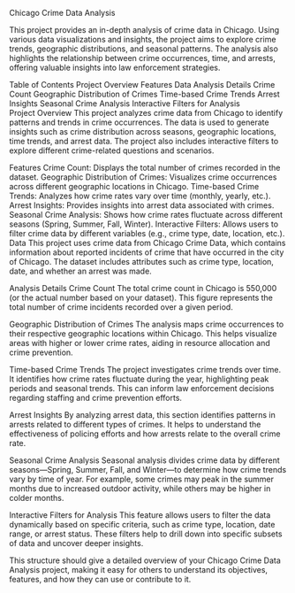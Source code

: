Chicago Crime Data Analysis

This project provides an in-depth analysis of crime data in Chicago. Using various data visualizations and insights, the project aims to explore crime trends, geographic distributions, and seasonal patterns. The analysis also highlights the relationship between crime occurrences, time, and arrests, offering valuable insights into law enforcement strategies.

Table of Contents
Project Overview
Features
Data
Analysis Details
Crime Count
Geographic Distribution of Crimes
Time-based Crime Trends
Arrest Insights
Seasonal Crime Analysis
Interactive Filters for Analysis  
Project Overview
This project analyzes crime data from Chicago to identify patterns and trends in crime occurrences. The data is used to generate insights such as crime distribution across seasons, geographic locations, time trends, and arrest data. The project also includes interactive filters to explore different crime-related questions and scenarios.

Features
Crime Count: Displays the total number of crimes recorded in the dataset.
Geographic Distribution of Crimes: Visualizes crime occurrences across different geographic locations in Chicago.
Time-based Crime Trends: Analyzes how crime rates vary over time (monthly, yearly, etc.).
Arrest Insights: Provides insights into arrest data associated with crimes.
Seasonal Crime Analysis: Shows how crime rates fluctuate across different seasons (Spring, Summer, Fall, Winter).
Interactive Filters: Allows users to filter crime data by different variables (e.g., crime type, date, location, etc.).
Data
This project uses crime data from Chicago Crime Data, which contains information about reported incidents of crime that have occurred in the city of Chicago. The dataset includes attributes such as crime type, location, date, and whether an arrest was made.

Analysis Details
Crime Count
The total crime count in Chicago is 550,000 (or the actual number based on your dataset). This figure represents the total number of crime incidents recorded over a given period.

Geographic Distribution of Crimes
The analysis maps crime occurrences to their respective geographic locations within Chicago. This helps visualize areas with higher or lower crime rates, aiding in resource allocation and crime prevention.

Time-based Crime Trends
The project investigates crime trends over time. It identifies how crime rates fluctuate during the year, highlighting peak periods and seasonal trends. This can inform law enforcement decisions regarding staffing and crime prevention efforts.

Arrest Insights
By analyzing arrest data, this section identifies patterns in arrests related to different types of crimes. It helps to understand the effectiveness of policing efforts and how arrests relate to the overall crime rate.

Seasonal Crime Analysis
Seasonal analysis divides crime data by different seasons—Spring, Summer, Fall, and Winter—to determine how crime trends vary by time of year. For example, some crimes may peak in the summer months due to increased outdoor activity, while others may be higher in colder months.

Interactive Filters for Analysis
This feature allows users to filter the data dynamically based on specific criteria, such as crime type, location, date range, or arrest status. These filters help to drill down into specific subsets of data and uncover deeper insights.

This structure should give a detailed overview of your Chicago Crime Data Analysis project, making it easy for others to understand its objectives, features, and how they can use or contribute to it.
